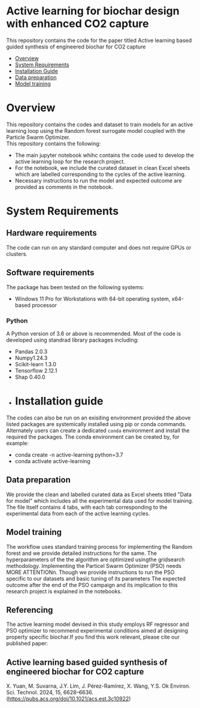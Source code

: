 # Active learning for biochar design with enhanced CO2 capture

This repository contains the code for the paper titled Active learning based guided synthesis of engineered biochar for CO2 capture

- [Overview](#overview)
- [System Requirements](#system-requirements)
- [Installation Guide](#installation-guide)
- [Data preparation](#data-preparation)
- [Model training](#training)

# Overview

This repository contains the codes and dataset to train models for an active learning loop using the Random forest surrogate model coupled with the Particle Swarm Optimizer.  
This repository contains the following:

* The main jupyter notebook whihc contains the code used to develop the active learning loop for the research project.
* For the notebook, we include the curated dataset in clean Excel sheets which are labelled corresponding to the cycles of the active learning.
* Necessary instructions to run the model and expected outcome are provided as comments in the notebook.

# System Requirements

## Hardware requirements
The code can run on any standard computer and does not require GPUs or clusters.

## Software requirements
The package has been tested on the following systems:
+ Windows 11 Pro for Workstations with 64-bit operating system, x64-based processor

### Python

A Python version of 3.6 or above is recommended. Most of the code is developed using standrad library packages including:

* Pandas 2.0.3 
* Numpy1.24.3 
* Scikit-learn 1.3.0
* Tensorflow 2.12.1
* Shap 0.40.0

- # Installation guide

The codes can also be run on an exisiting environment provided the above listed packages are systemically installed using pip or conda commands.
Alternately users can create a dedicated `conda` environment and install the required the packages. The conda environment can be created by, for example:

* conda create -n active-learning python=3.7
* conda activate active-learning


## Data preparation

We provide the clean and labelled curated data as Excel sheets titled "Data for model" which includes all the experimental data used for model training. The file itself contains 4 tabs, with each tab corresponding to the experimental data from each of the active learning cycles.

## Model training

The workflow uses standard training process for implementing the Random forest and we provide detailed instructions for the same. The hyperparameters of the the algorithm are optimized usingthe gridsearch methodology. Implementing the Particel Swarm Optimizer (PSO) needs MORE ATTENTIONn. Though we provide instructions to run the PSO specific to our datasets and basic tuning of its parameters The expected outcome after the end of the PSO campaign and its implication to this research project is explained in the notebooks.

## Referencing

The active learning model devised in this study employs RF regressor and PSO optimizer to recommend experimental conditions aimed at designing property specific biochar.If you find this work relevant, please cite our published paper:

## Active learning based guided synthesis of engineered biochar for CO2 capture
X. Yuan, M. Suvarna, J.Y. Lim, J. Pérez-Ramírez, X. Wang, Y.S. Ok
Environ. Sci. Technol. 2024, 15, 6628–6636. (https://pubs.acs.org/doi/10.1021/acs.est.3c10922)
